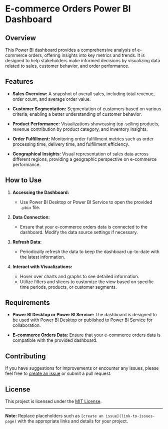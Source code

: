 # E-commerce Orders Power BI Dashboard

## Overview

This Power BI dashboard provides a comprehensive analysis of e-commerce orders, offering insights into key metrics and trends. It is designed to help stakeholders make informed decisions by visualizing data related to sales, customer behavior, and order performance.

## Features

- **Sales Overview:** A snapshot of overall sales, including total revenue, order count, and average order value.

- **Customer Segmentation:** Segmentation of customers based on various criteria, enabling a better understanding of customer behavior.

- **Product Performance:** Visualizations showcasing top-selling products, revenue contribution by product category, and inventory insights.

- **Order Fulfillment:** Monitoring order fulfillment metrics such as order processing time, delivery time, and fulfillment efficiency.

- **Geographical Insights:** Visual representation of sales data across different regions, providing a geographic perspective on e-commerce performance.

## How to Use

1. **Accessing the Dashboard:**
   - Use Power BI Desktop or Power BI Service to open the provided `.pbix` file.

2. **Data Connection:**
   - Ensure that your e-commerce orders data is connected to the dashboard. Modify the data source settings if necessary.

3. **Refresh Data:**
   - Periodically refresh the data to keep the dashboard up-to-date with the latest information.

4. **Interact with Visualizations:**
   - Hover over charts and graphs to see detailed information.
   - Utilize filters and slicers to customize the view based on specific time periods, products, or customer segments.

## Requirements

- **Power BI Desktop or Power BI Service:** The dashboard is designed to be used with Power BI Desktop or published to Power BI Service for collaboration.

- **E-commerce Orders Data:** Ensure that your e-commerce orders data is compatible with the provided dashboard.

## Contributing

If you have suggestions for improvements or encounter any issues, please feel free to [create an issue](link-to-issues-page) or submit a pull request.

## License

This project is licensed under the [MIT License](LICENSE.md).

---

**Note:** Replace placeholders such as `[create an issue](link-to-issues-page)` with the appropriate links and details for your project.
